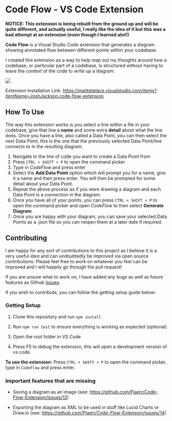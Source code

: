# Code Flow - VS Code Extension

**NOTICE: This extension is being rebuilt from the ground up and will be quite different, and actually useful, I really like the idea of it but this was a bad attempt at an extension (even though I learned alot!)**

**Code Flow** is a Visual Studio Code extension that generates a diagram showing annotated flow between different points within your codebase.

I created this extension as a way to help map out my thoughts around how a codebase, or particular part of a codebase, is structured without having to leave the context of the code to write up a diagram.

![](https://media.giphy.com/media/THlJRdtu8OkSAhybNj/source.gif)

Extension Installation Link: https://marketplace.visualstudio.com/items?itemName=JoshJackson.code-flow-extension

## How To Use

The way this extension works is you select a line within a file in your codebase, give that line a **name** and some extra **detail** about what the line does. Once you have a line, also called a Data Point, you can then select the next Data Point, this is the one that the previously selected Data Point/line connects to in the resulting diagram.

1. Navigate to the line of code you want to create a Data Point from
1. Press `CTRL + SHIFT + P` to open the command picker
1. Type in _CodeFlow_ and press enter
1. Select the **Add Data Point** option which will prompt you for a name, give it a name and then press enter. You will then be prompted for some detail about your Data Point.
1. Repeat the above process as if you were drawing a diagram and each Data Point is a connection in the diagram.
1. Once you have all of your points, you can press `CTRL + SHIFT + P` to open the command picker and open _CodeFlow_ to then select **Generate Diagram**.
1. Once you are happy with your diagram, you can save your selected Data Points as a .json file so you can reopen them at a later date if required.

## Contributing

I am happy for any sort of contributions to this project as I believe it is a very useful _idea_ and can undoubtedly be improved via open source contributions. Please feel free to work on whatever you feel can be improved and I will happily go through the pull request!

If you are unsure what to work on, I have added any bugs as well as future features as Github [Issues](https://github.com/Pjaerr/Code-Flow-Extension/issues).

If you wish to contribute, you can follow the getting setup guide below:

### Getting Setup

1. Clone this repository and run `npm install`

2. Run `npm run test` to ensure everything is working as expected (optional)

3. Open the root folder in VS Code

4. Press F5 to debug the extension, this will open a development version of vs code.

**To use the extension:** Press `CTRL + SHIFT + P` to open the command picker, type in `CodeFlow` and press enter.

### Important features that are missing

- Saving a diagram as an image (see: https://github.com/Pjaerr/Code-Flow-Extension/issues/12)

- Exporting the diagram as XML to be used in stuff like Lucid Charts or Draw.io (see: https://github.com/Pjaerr/Code-Flow-Extension/issues/14)
